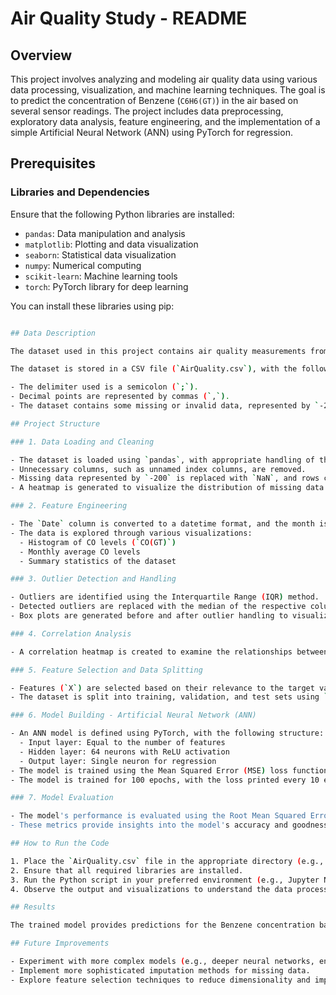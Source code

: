 # Air Quality Study - README

## Overview

This project involves analyzing and modeling air quality data using various data processing, visualization, and machine learning techniques. The goal is to predict the concentration of Benzene (`C6H6(GT)`) in the air based on several sensor readings. The project includes data preprocessing, exploratory data analysis, feature engineering, and the implementation of a simple Artificial Neural Network (ANN) using PyTorch for regression.

## Prerequisites

### Libraries and Dependencies

Ensure that the following Python libraries are installed:

- `pandas`: Data manipulation and analysis
- `matplotlib`: Plotting and data visualization
- `seaborn`: Statistical data visualization
- `numpy`: Numerical computing
- `scikit-learn`: Machine learning tools
- `torch`: PyTorch library for deep learning

You can install these libraries using pip:

```bash

## Data Description

The dataset used in this project contains air quality measurements from different sensors. It includes features like the concentration of CO, NOx, NO2, and other gases, as well as the Benzene concentration, which is the target variable for prediction.

The dataset is stored in a CSV file (`AirQuality.csv`), with the following characteristics:

- The delimiter used is a semicolon (`;`).
- Decimal points are represented by commas (`,`).
- The dataset contains some missing or invalid data, represented by `-200`.

## Project Structure

### 1. Data Loading and Cleaning

- The dataset is loaded using `pandas`, with appropriate handling of the delimiter and decimal separator.
- Unnecessary columns, such as unnamed index columns, are removed.
- Missing data represented by `-200` is replaced with `NaN`, and rows containing `NaN` values are dropped.
- A heatmap is generated to visualize the distribution of missing data.

### 2. Feature Engineering

- The `Date` column is converted to a datetime format, and the month is extracted as a new feature.
- The data is explored through various visualizations:
  - Histogram of CO levels (`CO(GT)`)
  - Monthly average CO levels
  - Summary statistics of the dataset

### 3. Outlier Detection and Handling

- Outliers are identified using the Interquartile Range (IQR) method.
- Detected outliers are replaced with the median of the respective column to minimize their impact on the model.
- Box plots are generated before and after outlier handling to visualize the changes.

### 4. Correlation Analysis

- A correlation heatmap is created to examine the relationships between different features, which helps in feature selection for the model.

### 5. Feature Selection and Data Splitting

- Features (`X`) are selected based on their relevance to the target variable (`C6H6(GT)`).
- The dataset is split into training, validation, and test sets using `train_test_split` from `scikit-learn`.

### 6. Model Building - Artificial Neural Network (ANN)

- An ANN model is defined using PyTorch, with the following structure:
  - Input layer: Equal to the number of features
  - Hidden layer: 64 neurons with ReLU activation
  - Output layer: Single neuron for regression
- The model is trained using the Mean Squared Error (MSE) loss function and the Adam optimizer.
- The model is trained for 100 epochs, with the loss printed every 10 epochs for both training and validation sets.

### 7. Model Evaluation

- The model's performance is evaluated using the Root Mean Squared Error (RMSE) and R-squared (R²) metrics on both training and test sets.
- These metrics provide insights into the model's accuracy and goodness-of-fit.

## How to Run the Code

1. Place the `AirQuality.csv` file in the appropriate directory (e.g., `USB/Air-Quality-Study/`).
2. Ensure that all required libraries are installed.
3. Run the Python script in your preferred environment (e.g., Jupyter Notebook, PyCharm, or command line).
4. Observe the output and visualizations to understand the data processing steps, model training, and evaluation results.

## Results

The trained model provides predictions for the Benzene concentration based on the input features. The performance metrics (RMSE and R²) help assess the accuracy of these predictions, guiding potential improvements or adjustments to the model.

## Future Improvements

- Experiment with more complex models (e.g., deeper neural networks, ensemble methods) to improve prediction accuracy.
- Implement more sophisticated imputation methods for missing data.
- Explore feature selection techniques to reduce dimensionality and improve model efficiency.
